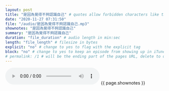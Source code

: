 ```yaml
---
layout: post
title: "是因為覺得不夠認識自己" # quotes allow forbidden characters like the colon
date: "2020-11-27 07:31:50"
file: "/audio/是因為覺得不夠認識自己.mp3"
shownotes: "是因為覺得不夠認識自己"
summary: "是因為覺得不夠認識自己"
duration: "file_duration" # audio length in min:sec
length: "file_length" # filesize in bytes
explicit: "no" # change to yes to flag with the explicit tag
block: "no" # change to yes to keep an episode from showing up in iTunes
# permalink: /1 # will be the ending part of the pages URL, delete to default to the title
---
```


<audio controls>
<source src="{{site.url}}{{site.baseurl}}{{ page.file }}" type="audio/x-mp3">
Your browser does not support the audio element.
</audio>
{{ page.shownotes }}
